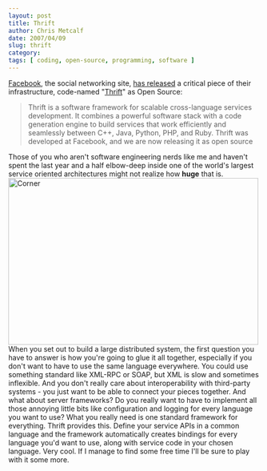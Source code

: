 ```yaml
---
layout: post
title: Thrift
author: Chris Metcalf
date: 2007/04/09
slug: thrift
category: 
tags: [ coding, open-source, programming, software ]
---
```


<a href="http://facebook.com">Facebook</a>, the social networking site, <a href="http://blog.facebook.com/blog.php?post=2261927130">has released</a> a critical piece of their infrastructure, code-named "<a href="http://developers.facebook.com/thrift/">Thrift</a>" as Open Source:
<blockquote>Thrift is a software framework for scalable cross-language services development. It combines a powerful software stack  with a code generation engine to build services that work efficiently and seamlessly between C++, Java, Python, PHP, and Ruby. Thrift was developed at Facebook, and we are now releasing it as open source</blockquote>
Those of you who aren't software engineering nerds like me and haven't spent the last year and a half elbow-deep inside one of the world's largest service oriented architectures might not realize how <strong>huge</strong> that is.
<a href="http://www.flickr.com/photos/chrismetcalf/453600284/"><img src="http://farm1.static.flickr.com/205/453600284_4bb6721d5e.jpg?v=0" title="Corner" alt="Corner" height="333" width="500" /></a>
When you set out to build a large distributed system, the first question you have to answer is how you're going to glue it all together, especially if you don't want to have to use the same language everywhere. You could use something standard like XML-RPC or SOAP, but XML is slow and sometimes inflexible. And you don't really care about interoperability with third-party systems - you just want to be able to connect your pieces together. And what about server frameworks? Do you really want to have to implement all those annoying little bits like configuration and logging for every language you want to use?
What you really need is one standard framework for everything. Thrift provides this. Define your service APIs in a common language and the framework automatically creates bindings for every language you'd want to use, along with service code in your chosen language.
Very cool. If I manage to find some free time I'll be sure to play with it some more.
